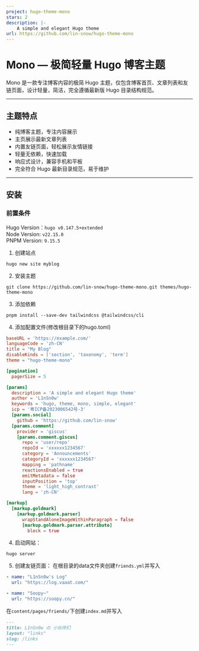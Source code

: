 ```yaml
---
project: hugo-theme-mono
stars: 2
description: |-
    A simple and elegant Hugo theme
url: https://github.com/lin-snow/hugo-theme-mono
---
```


# Mono — 极简轻量 Hugo 博客主题  

Mono 是一款专注博客内容的极简 Hugo 主题，仅包含博客首页、文章列表和友链页面，设计轻量，简洁，完全遵循最新版 Hugo 目录结构规范。

---

## 主题特点  

- 纯博客主题，专注内容展示  
- 主页展示最新文章列表  
- 内置友链页面，轻松展示友情链接  
- 轻量无依赖，快速加载  
- 响应式设计，兼容手机和平板  
- 完全符合 Hugo 最新目录规范，易于维护

---

## 安装  
### 前置条件  
Hugo Version：`hugo v0.147.5+extended`  
Node Version: `v22.15.0`  
PNPM Version: `9.15.5`  

1. 创建站点  
```shell
hugo new site myblog  
```

2. 安装主题  
```shell
git clone https://github.com/lin-snow/hugo-theme-mono.git themes/hugo-theme-mono  
```

3. 添加依赖  
```shell
pnpm install --save-dev tailwindcss @tailwindcss/cli 
```

4. 添加配置文件(修改根目录下的hugo.toml)  
```toml
baseURL = 'https://example.com/'
languageCode = 'zh-CN'
title = "My Blog"
disableKinds = ['section', 'taxonomy', 'term']
theme = "hugo-theme-mono"

[pagination]
  pagerSize = 5

[params]
  description = 'A simple and elegant Hugo theme'
  author = 'L1nSn0w'
  keywords = 'hugo, theme, mono, simple, elegant'
  icp = '粤ICP备2023006542号-3'
  [params.social]
    github = 'https://github.com/lin-snow'
  [params.comment]
    provider = 'giscus'
    [params.comment.giscus]
      repo = 'user/repo'
      repoId = 'xxxxxx1234567'
      category = 'Announcements'
      categoryId = 'xxxxxx1234567'
      mapping = 'pathname'
      reactionsEnabled = true
      emitMetadata = false
      inputPosition = 'top'
      theme = 'light_high_contrast'
      lang = 'zh-CN'

[markup]
  [markup.goldmark]
    [markup.goldmark.parser]
      wrapStandAloneImageWithinParagraph = false
      [markup.goldmark.parser.attribute]
        block = true
```

4. 启动网站：  
```shell
hugo server
```

5. 创建友链页面：
在根目录的data文件夹创建`friends.yml`并写入  
```yml  
- name: "L1nSn0w's Log"
  url: "https://log.vaaat.com/"

- name: "Soopy~"
  url: "https://soopy.cn/"
```
在`content/pages/friends/`下创建`index.md`并写入  
```markdown
---
title: L1nSn0w の 小伙伴们
layout: "links"
slug: /links
---
```
